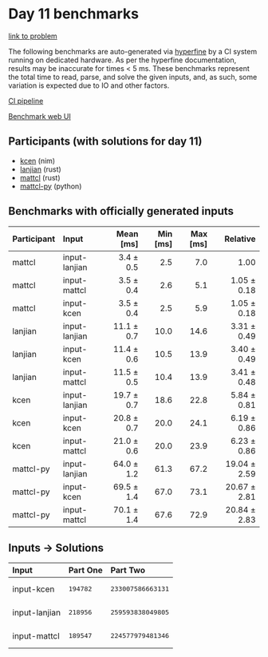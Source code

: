 # Day 11 benchmarks

[link to problem](https://adventofcode.com/2024/day/11)

The following benchmarks are auto-generated via
[hyperfine](https://github.com/sharkdp/hyperfine) by a CI system running on
dedicated hardware. As per the hyperfine documentation, results may be
inaccurate for times < 5 ms. These benchmarks represent the total time to read,
parse, and solve the given inputs, and, as such, some variation is expected due
to IO and other factors.

[CI pipeline](http://ci.papercode.net:8080/teams/main/pipelines/aoc2024)

[Benchmark web UI](https://aoc.ancalagon.black)


## Participants (with solutions for day 11)

- [kcen](https://github.com/kcen/aoc2024) (nim)
- [lanjian](https://github.com/lanjian/aoc-2024) (rust)
- [mattcl](https://github.com/mattcl/aoc2024) (rust)
- [mattcl-py](https://github.com/mattcl/aoc2024-py) (python)


## Benchmarks with officially generated inputs

| Participant | Input | Mean [ms] | Min [ms] | Max [ms] | Relative |
|:---|:---|---:|---:|---:|---:|
| mattcl | input-lanjian | 3.4 ± 0.5 | 2.5 | 7.0 | 1.00 |
| mattcl | input-mattcl | 3.5 ± 0.4 | 2.6 | 5.1 | 1.05 ± 0.18 |
| mattcl | input-kcen | 3.5 ± 0.4 | 2.5 | 5.9 | 1.05 ± 0.18 |
| lanjian | input-lanjian | 11.1 ± 0.7 | 10.0 | 14.6 | 3.31 ± 0.49 |
| lanjian | input-kcen | 11.4 ± 0.6 | 10.5 | 13.9 | 3.40 ± 0.49 |
| lanjian | input-mattcl | 11.5 ± 0.5 | 10.4 | 13.9 | 3.41 ± 0.48 |
| kcen | input-lanjian | 19.7 ± 0.7 | 18.6 | 22.8 | 5.84 ± 0.81 |
| kcen | input-kcen | 20.8 ± 0.7 | 20.0 | 24.1 | 6.19 ± 0.86 |
| kcen | input-mattcl | 21.0 ± 0.6 | 20.0 | 23.9 | 6.23 ± 0.86 |
| mattcl-py | input-lanjian | 64.0 ± 1.2 | 61.3 | 67.2 | 19.04 ± 2.59 |
| mattcl-py | input-kcen | 69.5 ± 1.4 | 67.0 | 73.1 | 20.67 ± 2.81 |
| mattcl-py | input-mattcl | 70.1 ± 1.4 | 67.6 | 72.9 | 20.84 ± 2.83 |


## Inputs -> Solutions

| Input | Part One | Part Two |
|:---|:---|:---|
|input-kcen|<pre>194782</pre>|<pre>233007586663131</pre>|
|input-lanjian|<pre>218956</pre>|<pre>259593838049805</pre>|
|input-mattcl|<pre>189547</pre>|<pre>224577979481346</pre>|